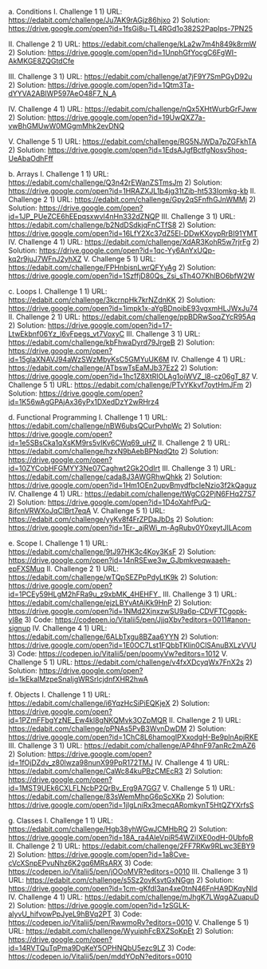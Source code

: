 
a. Conditions
  I. Challenge 1
    1) URL: https://edabit.com/challenge/Ju7AK9rAGjz86hjxo
    2) Solution: https://drive.google.com/open?id=1fsGi8u-TL4RGd1o382S2PapIps-7PN25
    
  II. Challenge 2
    1) URL: https://edabit.com/challenge/kLa2w7m4h849k8rmW
    2) Solution: https://drive.google.com/open?id=1UnphGfYocgC6FgWI-AkMKGE8ZQGtdCfe
    
  III. Challenge 3
    1) URL: https://edabit.com/challenge/at7jF9Y7SmPGyD92u
    2) Solution: https://drive.google.com/open?id=1Qtm3Ta-dYYVA2ABIWP597AeO48F7_N_A
    
  IV. Challenge 4
    1) URL: https://edabit.com/challenge/nQx5XHtWurbGrFJww
    2) Solution: https://drive.google.com/open?id=19UwQXZ7a-vwBhGMUwW0MGgmMhk2evDNQ
    
  V. Challenge 5
    1) URL: https://edabit.com/challenge/RG5NJWDa7pZGFkhTA
    2) Solution: https://drive.google.com/open?id=1EdsAJgfBctfgNosv5hoq-UeAbaOdhFff
 
 
b. Arrays
  I. Challenge 1
    1) URL: https://edabit.com/challenge/Q3n42rEWanZSTmsJm
    2) Solution: https://drive.google.com/open?id=1HRAZXJL1b4jg31tZib-ht533Iomkg-kb
  II. Challenge 2
    1) URL: https://edabit.com/challenge/Gpy2qSFnfhGJnWMMj
    2) Solution: https://drive.google.com/open?id=1JP_PUeZCE6hEEpqsxwvl4nHn332dZNQP
  III. Challenge 3
    1) URL: https://edabit.com/challenge/b2NdDSdkjqFnCTfS8
    2) Solution: https://drive.google.com/open?id=16LfY2Xc37dZ5El-DDwKXoypRrBI91YMT
  IV. Challenge 4
    1) URL: https://edabit.com/challenge/XdAR3KohR5w7rjrFg
    2) Solution: https://drive.google.com/open?id=1qc-Yy6AnYxUQp-kq2r9juJ7WFnJ2yhXZ
  V. Challenge 5
    1) URL: https://edabit.com/challenge/FPHnbisnLwrQFYyAg
    2) Solution: https://drive.google.com/open?id=1SzffjD80Qs_Zsi_sTh4O7KhlBO6bfW2W
    
c. Loops
  I. Challenge 1
    1) URL: https://edabit.com/challenge/3kcrnpHk7krNZdnKK
    2) Solution: https://drive.google.com/open?id=1impk1x-aYgBDnoibE93vgxmHLJWxJu74
  II. Challenge 2
    1) URL: https://edabit.com/challenge/ppBDRwSoqZYcR95Aq
    2) Solution: https://drive.google.com/open?id=17-LtwEkbnf06Yz_l6vFpegs_vt7VoxyC
  III. Challenge 3
    1) URL: https://edabit.com/challenge/kbFhwaDyrd79JrgeB
    2) Solution: https://drive.google.com/open?id=15glaXNAVJ94aWzSWzMbyKsC5GMYuUK6M
  IV. Challenge 4
    1) URL: https://edabit.com/challenge/ATbswTsEaMJb37Ez2
    2) Solution: https://drive.google.com/open?id=1hc1Z8XtRIOLAg1oiWVZ_l8-cz06gT_87
  V. Challenge 5
    1) URL: https://edabit.com/challenge/PTvYKkvf7oytHmJFm
    2) Solution: https://drive.google.com/open?id=1K56wAgGPAjAx36yPx1DXedDzY2wRHrz4
   
d. Functional Programming
  I. Challenge 1
    1) URL: https://edabit.com/challenge/nBW6ubsQCurPvhpWc
    2) Solution: https://drive.google.com/open?id=1e5SBsCka1qXsKM9rs5vIKv6CWq69_uHZ 
  II. Challenge 2
    1) URL: https://edabit.com/challenge/hzxN9bAebBPNqdQto
    2) Solution: https://drive.google.com/open?id=10ZYCobHFGMYY3Ne07Caghwt2Gk2OdIrt
  III. Challenge 3
    1) URL: https://edabit.com/challenge/cada8J3AWGRhwQhkk
    2) Solution: https://drive.google.com/open?id=1Hm1OEn2upvBmydfbcIeNzio3f2kQaguz
  IV. Challenge 4
    1) URL: https://edabit.com/challenge/tWgCG2PjN6FHq27S7
    2) Solution: https://drive.google.com/open?id=1D4oXahfPuQ-8ifcnVRWXoJqCIBrt7eqA
  V. Challenge 5
    1) URL: https://edabit.com/challenge/yyKv8f4FrZPDaJbDs
    2) Solution: https://drive.google.com/open?id=1Er-_ajRWi_m-AgRubv0Y0xeytJILAcom
    
e. Scope
  I. Challenge 1
    1) URL: https://edabit.com/challenge/9tJ97HK3c4Koy3KsF
    2) Solution: https://drive.google.com/open?id=14nRSEwe3w_GJbmkveqwaaeh-epFXSMuq
  II. Challenge 2
    1) URL: https://edabit.com/challenge/wTQpSEZPpPdyLtK9k
    2) Solution: https://drive.google.com/open?id=1PCEy59HLgM2hFRa9u_z9xbMK_4HEHFY_
  III. Challenge 3
    1) URL: https://edabit.com/challenge/ejzLBYvAtAiKk9HnP
    2) Solution: https://drive.google.com/open?id=1NMd2XjnxzwSU9a6p-CDVFTCgopk-yI8e
    3) Code:  https://codepen.io/Vitalii5/pen/JjjqXbv?editors=0011#anon-signup
  IV. Challenge 4
    1) URL: https://edabit.com/challenge/6ALbTxgu8BZaa6YYN
    2) Solution: https://drive.google.com/open?id=1E0OC7Lst1FQbbTKlin0ClSAnuBXLzVVU
    3) Code: https://codepen.io/Vitalii5/pen/poomyVw?editors=1012
  V. Challenge 5
    1) URL: https://edabit.com/challenge/v4fxXDcyqWx7FnX2s
    2) Solution: https://drive.google.com/open?id=1kEkaIMzpeSnaIjgWRSrlcjdnfXHR2hwA
  
f. Objects
  I. Challenge 1
    1) URL: https://edabit.com/challenge/i6YqzHcSiPiEQKjeX
    2) Solution: https://drive.google.com/open?id=1PZmFFbgYzNE_Ew4kl8gNKQMvk3OZpMQR
  II. Challenge 2
    1) URL: https://edabit.com/challenge/pPNAs5PvB3WvnDwDM
    2) Solution: https://drive.google.com/open?id=1ChC8L6hamogIPXxodgH-Be9plnApjRKE
  III. Challenge 3
    1) URL: https://edabit.com/challenge/AP4hnF97anRc2mAZ6
    2) Solution: https://drive.google.com/open?id=1fOjDZdv_z80lwza98nunX99PpR172TMJ
  IV. Challenge 4
    1) URL: https://edabit.com/challenge/CaWc84kuPBzCMEcR3
    2) Solution: https://drive.google.com/open?id=1MST9UEk6CXLFLNcbP2QrBv_Erg9A7GG7
  V. Challenge 5
    1) URL: https://edabit.com/challenge/83sWemMhpG6pScXKp
    2) Solution: https://drive.google.com/open?id=1jIgLniRx3mecqARomkynT5HtQZYXrfsS
   
g. Classes
  I. Challenge 1
    1) URL: https://edabit.com/challenge/Hgb38yhWGwJCMHbRQ
    2) Solution: https://drive.google.com/open?id=18A_ra4AleVpiR54WZiIXE0odH-0UbfoR
  II. Challenge 2
    1) URL: https://edabit.com/challenge/2FF7RKw9RLwc3EBY9
    2) Solution: https://drive.google.com/open?id=1a8Cve-cVcXSnpEPvuNhz6K2gq6MRsARX
    3) Code: https://codepen.io/Vitalii5/pen/jOOoMVR?editors=0010
  III. Challenge 3
    1) URL: https://edabit.com/challenge/s5Sz2ovKsvtGxNGgn
    2) Solution: https://drive.google.com/open?id=1cm-gKfdI3an4xe0tnN46FnHA9DKqyNId
  IV. Challenge 4
    1) URL: https://edabit.com/challenge/mJhgK7LWqgAZuapuD
    2) Solution: https://drive.google.com/open?id=1zSGLK-alyvU_hifvowPpJyeL9hBVq2PT
    3) Code: https://codepen.io/Vitalii5/pen/RwwmoRv?editors=0010
  V. Challenge 5
    1) URL: https://edabit.com/challenge/WyuiphFcBXZSoKpEt
    2) Solution: https://drive.google.com/open?id=14RVTQuTqPma9DgKeY5OPHNQbU5ezc9LZ
    3) Code: https://codepen.io/Vitalii5/pen/mddYOpN?editors=0010
    
